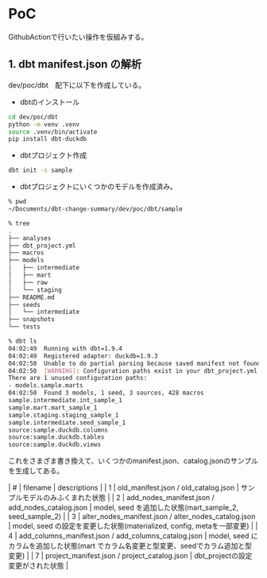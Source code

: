# PoC

GithubActionで行いたい操作を仮組みする。

## 1. dbt manifest.json の解析

dev/poc/dbt　配下に以下を作成している。

* dbtのインストール
```bash
cd dev/poc/dbt
python -m venv .venv
source .venv/bin/activate
pip install dbt-duckdb
```

* dbtプロジェクト作成
```bash
dbt init -s sample
```

* dbtプロジェクトにいくつかのモデルを作成済み。
```bash
% pwd
~/Documents/dbt-change-summary/dev/poc/dbt/sample

% tree
.
├── analyses
├── dbt_project.yml
├── macros
├── models
│   ├── intermediate
│   ├── mart
│   ├── raw
│   └── staging
├── README.md
├── seeds
│   └── intermediate
├── snapshots
└── tests

% dbt ls                                                                                                                                                                   (git)-[main]
04:02:49  Running with dbt=1.9.4
04:02:49  Registered adapter: duckdb=1.9.3
04:02:50  Unable to do partial parsing because saved manifest not found. Starting full parse.
04:02:50  [WARNING]: Configuration paths exist in your dbt_project.yml file which do not apply to any resources.
There are 1 unused configuration paths:
- models.sample.marts
04:02:50  Found 3 models, 1 seed, 3 sources, 428 macros
sample.intermediate.int_sample_1
sample.mart.mart_sample_1
sample.staging.staging_sample_1
sample.intermediate.seed_sample_1
source:sample.duckdb.columns
source:sample.duckdb.tables
source:sample.duckdb.views
```

これをさまざま書き換えて、いくつかのmanifest.json、catalog.jsonのサンプルを生成してある。

| # | filename | descriptions |
| 1 | old_manifest.json / old_catalog.json | サンプルモデルのみふくまれた状態 |
| 2 | add_nodes_manifest.json / add_nodes_catalog.json | model, seed を追加した状態(mart_sample_2, seed_sample_2) |
| 3 | alter_nodes_manifest.json / alter_nodes_catalog.json | model, seed の設定を変更した状態(materialized, config, metaを一部変更) | 
| 4 | add_columns_manifest.json / add_columns_catalog.json | model, seed にカラムを追加した状態(mart でカラム名変更と型変更、seedでカラム追加と型変更) |
| 7 | project_manifest.json / project_catalog.json | dbt_projectの設定変更がされた状態 |
